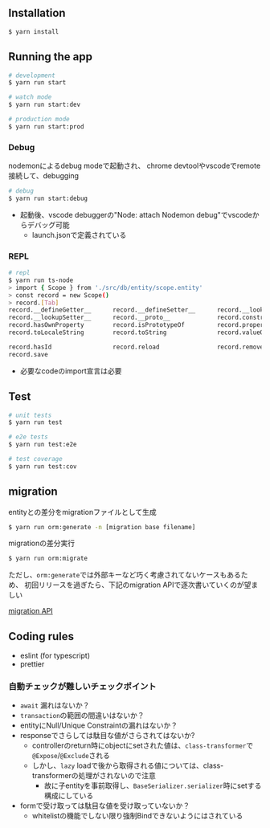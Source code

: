 
## Installation

```bash
$ yarn install
```

## Running the app

```bash
# development
$ yarn run start

# watch mode
$ yarn run start:dev

# production mode
$ yarn run start:prod
```

### Debug
nodemonによるdebug modeで起動され、
chrome devtoolやvscodeでremote接続して、debugging

```bash
# debug
$ yarn run start:debug
```

* 起動後、vscode debuggerの"Node: attach Nodemon debug"でvscodeからデバッグ可能
    + launch.jsonで定義されている

### REPL

```bash
# repl
$ yarn run ts-node
> import { Scope } from './src/db/entity/scope.entity'
> const record = new Scope()
> record.[Tab]
record.__defineGetter__      record.__defineSetter__      record.__lookupGetter__
record.__lookupSetter__      record.__proto__             record.constructor
record.hasOwnProperty        record.isPrototypeOf         record.propertyIsEnumerable
record.toLocaleString        record.toString              record.valueOf

record.hasId                 record.reload                record.remove
record.save
```

* 必要なcodeのimport宣言は必要

## Test

```bash
# unit tests
$ yarn run test

# e2e tests
$ yarn run test:e2e

# test coverage
$ yarn run test:cov
```

## migration

entityとの差分をmigrationファイルとして生成

```bash
$ yarn run orm:generate -n [migration base filename]
```

migrationの差分実行

```bash
$ yarn run orm:migrate
```

ただし、`orm:generate`では外部キーなど巧く考慮されてないケースもあるため、
初回リリースを過ぎたら、下記のmigration APIで逐次書いていくのが望ましい

[migration API](https://typeorm.io/#/migrations/using-migration-api-to-write-migrations)


## Coding rules

* eslint (for typescript)
* prettier

### 自動チェックが難しいチェックポイント

* `await` 漏れはないか？
* `transaction`の範囲の間違いはないか？
* entityにNull/Unique Constraintの漏れはないか？
* responseでさらしては駄目な値がさらされてはないか?
    + controllerのreturn時にobjectにsetされた値は、`class-transformer`で`@Expose`/`@Exclude`される
    + しかし、`lazy` loadで後から取得される値については、class-transformerの処理がされないので注意
        + 故に子entityを事前取得し、`BaseSerializer.serializer`時にsetする構成にしている
* formで受け取っては駄目な値を受け取っていないか？
    + whitelistの機能でしない限り強制Bindできないようにはされている
